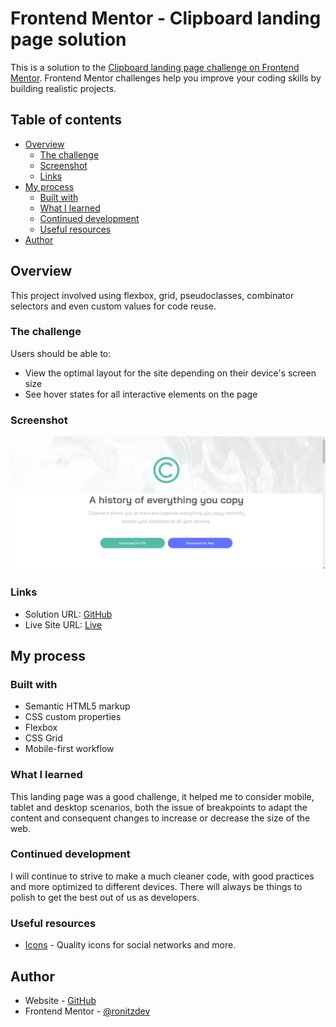 # Frontend Mentor - Clipboard landing page solution

This is a solution to the [Clipboard landing page challenge on Frontend Mentor](https://www.frontendmentor.io/challenges/clipboard-landing-page-5cc9bccd6c4c91111378ecb9). Frontend Mentor challenges help you improve your coding skills by building realistic projects.

## Table of contents

- [Overview](#overview)
  - [The challenge](#the-challenge)
  - [Screenshot](#screenshot)
  - [Links](#links)
- [My process](#my-process)
  - [Built with](#built-with)
  - [What I learned](#what-i-learned)
  - [Continued development](#continued-development)
  - [Useful resources](#useful-resources)
- [Author](#author)

## Overview

This project involved using flexbox, grid, pseudoclasses, combinator selectors and even custom values for code reuse.

### The challenge

Users should be able to:

- View the optimal layout for the site depending on their device's screen size
- See hover states for all interactive elements on the page

### Screenshot

![Screenshot](./images/screenshot.png)

### Links

- Solution URL: [GitHub](https://github.com/ronitzdev/clipboard-landing-page)
- Live Site URL: [Live](https://clipboard-landing-ronitzdev.netlify.app/)

## My process

### Built with

- Semantic HTML5 markup
- CSS custom properties
- Flexbox
- CSS Grid
- Mobile-first workflow

### What I learned

This landing page was a good challenge, it helped me to consider mobile, tablet and desktop scenarios, both the issue of breakpoints to adapt the content and consequent changes to increase or decrease the size of the web.

### Continued development

I will continue to strive to make a much cleaner code, with good practices and more optimized to different devices. There will always be things to polish to get the best out of us as developers.

### Useful resources

- [Icons](https://boxicons.com/) - Quality icons for social networks and more.

## Author

- Website - [GitHub](https://github.com/ronitzdev)
- Frontend Mentor - [@ronitzdev](https://www.frontendmentor.io/profile/RoniGerman)
